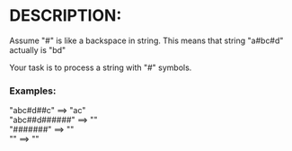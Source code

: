 # DESCRIPTION:
Assume "#" is like a backspace in string. This means that string "a#bc#d" actually is "bd" 

Your task is to process a string with "#" symbols. 

### Examples:
"abc#d##c"      ==>  "ac"  
"abc##d######"  ==>  ""  
"#######"       ==>  ""  
""              ==>  ""  